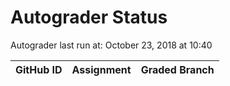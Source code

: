 # Autograder Status
Autograder last run at: October 23, 2018 at 10:40

| GitHub ID | Assignment | Graded Branch |
|-----------|------------|---------------|
